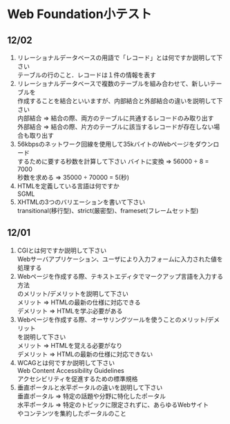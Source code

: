 # Web Foundation小テスト

## 12/02

1. リレーショナルデータベースの用語で「レコード」とは何ですか説明して下さい  
テーブルの行のこと．レコードは１件の情報を表す
1. リレーショナルデータベースで複数のテーブルを組み合わせて、新しいテーブルを  
作成することを結合といいますが、内部結合と外部結合の違いを説明して下さい  
内部結合 => 結合の際、両方のテーブルに共通するレコードのみ取り出す  
外部結合 => 結合の際、片方のテーブルに該当するレコードが存在しない場合も取り出す
1. 56kbpsのネットワーク回線を使用して35kバイトのWebページをダウンロード  
するために要する秒数を計算して下さい
バイトに変換 => 56000 ÷ 8 = 7000  
秒数を求める => 35000 ÷ 70000 = 5(秒)
1. HTMLを定義している言語は何ですか  
SGML
1. XHTMLの3つのバリエーションを書いて下さい  
transitional(移行型)、strict(厳密型)、frameset(フレームセット型)

## 12/01

1. CGIとは何ですか説明して下さい  
Webサーバアプリケーション、ユーザにより入力フォームに入力された値を処理する
1. Webページを作成する際、テキストエディタでマークアップ言語を入力する方法  
のメリット/デメリットを説明して下さい  
メリット => HTMLの最新の仕様に対応できる  
デメリット => HTMLを学ぶ必要がある
1. Webページを作成する際、オーサリングツールを使うことのメリット/デメリット  
を説明して下さい  
メリット => HTMLを覚える必要がなり  
デメリット => HTMLの最新の仕様に対応できない
1. WCAGとは何ですか説明して下さい  
Web Content Accessibility Guidelines  
アクセシビリティを促進するための標準規格
1. 垂直ポータルと水平ポータルの違いを説明して下さい  
垂直ポータル => 特定の話題や分野に特化したポータル  
水平ポータル => 特定のトピックに限定されずに、あらゆるWebサイト  
やコンテンツを集約したポータルのこと